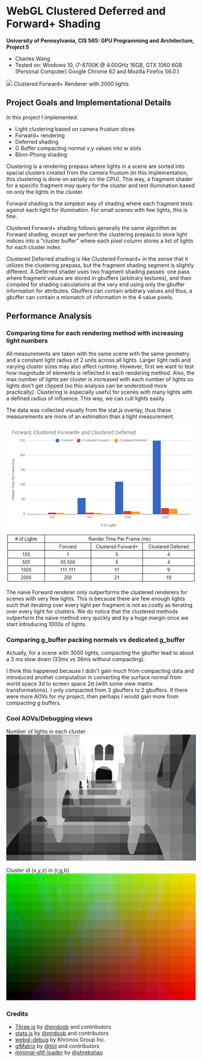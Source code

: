 WebGL Clustered Deferred and Forward+ Shading
======================

**University of Pennsylvania, CIS 565: GPU Programming and Architecture, Project 5**

* Charles Wang
* Tested on: Windows 10, i7-6700K @ 4.00GHz 16GB, GTX 1060 6GB (Personal Computer) Google Chrome 62 and Mozilla Firefox 56.0.1

![](img/example.gif)
Clustered Forward+ Renderer with 2000 lights

## **Project Goals and Implementational Details**

In this project I implemented: 
* Light clustering based on camera frustum slices
* Forward+ rendering
* Deferred shading
* G Buffer compacting normal x,y values into w slots
* Blinn-Phong shading

Clustering is a rendering prepass where lights in a scene are sorted into spacial clusters created from the camera frustum (in this implementation, this clustering is done on serially on the CPU). This way, a fragment shader for a specific fragment may query for the cluster and test illumination based on only the lights in the cluster.

Forward shading is the simplest way of shading where each fragment tests against each light for illumination. For small scenes with few lights, this is fine. 

Clustered Forward+ shading follows generally the same algorithm as Forward shading, except we perform the clustering prepass to store light indices into a "cluster buffer" where each pixel column stores a list of lights for each cluster index.

Clustered Deferred shading is like Clustered Forward+ in the sense that it utilizes the clustering prepass, but the fragment shading segment is slightly different. A Deferred shader uses two fragment shading passes: one pass where fragment values are stored in gbuffers (arbitrary textures), and then compiled for shading calculations at the very end using only the gbuffer information for attributes. Gbuffers can contain arbitrary values and thus, a gbuffer can contain a mismatch of information in the 4 value pixels. 

## **Performance Analysis**

### Comparing time for each rendering method with increasing light numbers

All measurements are taken with the same scene with the same geometry and a constant light radius of 2 units across all lights. Larger light radii and varying cluster sizes may also affect runtime. However, first we want to test how magnitude of elements is reflected in each rendering method. Also, the max number of lights per cluster is increased with each number of lights so lights don't get clipped (so this analysis can be understood more practically). Clustering is especially useful for scenes with many lights with a defined radius of influence. This way, we can cull lights easily.

The data was collected visually from the stat.js overlay, thus these measurements are more of an estimation than a tight measurement.

![](img/lightschart.PNG)
![](img/lightstable.PNG)

The naive Forward renderer only outperforms the clustered renderers for scenes with very few lights. This is because there are few enough lights such that iterating over every light per fragment is not as costly as iterating over every light for clusters. We do notice that the clustered methods outperform the naive method very quickly and by a huge margin once we start introducing 1000s of lights. 

### Comparing g_buffer packing normals vs dedicated g_buffer

Actually, for a scene with 3000 lights, compacting the gbuffer lead to about a 3 ms slow down (33ms vs 36ms without compacting).

I think this happened because I didn't gain much from compacting data and introduced another computation in converting the surface normal from world space 3d to screen space 2d (with some view matrix transformations). I only compacted from 3 gbuffers to 2 gbuffers. If there were more AOVs for my project, then perhaps I would gain more from compacting g buffers.

### Cool AOVs/Debugging views
Number of lights in each cluster
![](img/numlightsstill.PNG)

Cluster id (x,y,z) in (r,g,b)
![](img/clusterid.PNG)

### Credits

* [Three.js](https://github.com/mrdoob/three.js) by [@mrdoob](https://github.com/mrdoob) and contributors
* [stats.js](https://github.com/mrdoob/stats.js) by [@mrdoob](https://github.com/mrdoob) and contributors
* [webgl-debug](https://github.com/KhronosGroup/WebGLDeveloperTools) by Khronos Group Inc.
* [glMatrix](https://github.com/toji/gl-matrix) by [@toji](https://github.com/toji) and contributors
* [minimal-gltf-loader](https://github.com/shrekshao/minimal-gltf-loader) by [@shrekshao](https://github.com/shrekshao)
